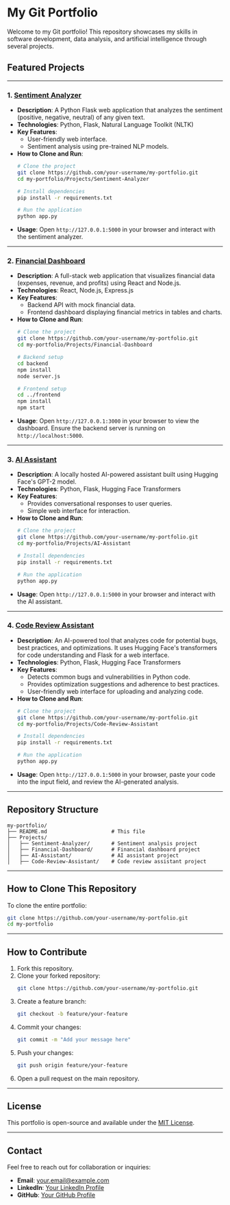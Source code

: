 
# My Git Portfolio

Welcome to my Git portfolio! This repository showcases my skills in software development, data analysis, and artificial intelligence through several projects.

## Featured Projects

---

### 1. [Sentiment Analyzer](Projects/Sentiment-Analyzer)
- **Description**: A Python Flask web application that analyzes the sentiment (positive, negative, neutral) of any given text.
- **Technologies**: Python, Flask, Natural Language Toolkit (NLTK)
- **Key Features**:
  - User-friendly web interface.
  - Sentiment analysis using pre-trained NLP models.
- **How to Clone and Run**:
  ```bash
  # Clone the project
  git clone https://github.com/your-username/my-portfolio.git
  cd my-portfolio/Projects/Sentiment-Analyzer

  # Install dependencies
  pip install -r requirements.txt

  # Run the application
  python app.py
  ```
- **Usage**: Open `http://127.0.0.1:5000` in your browser and interact with the sentiment analyzer.

---

### 2. [Financial Dashboard](Projects/Financial-Dashboard)
- **Description**: A full-stack web application that visualizes financial data (expenses, revenue, and profits) using React and Node.js.
- **Technologies**: React, Node.js, Express.js
- **Key Features**:
  - Backend API with mock financial data.
  - Frontend dashboard displaying financial metrics in tables and charts.
- **How to Clone and Run**:
  ```bash
  # Clone the project
  git clone https://github.com/your-username/my-portfolio.git
  cd my-portfolio/Projects/Financial-Dashboard

  # Backend setup
  cd backend
  npm install
  node server.js

  # Frontend setup
  cd ../frontend
  npm install
  npm start
  ```
- **Usage**: Open `http://127.0.0.1:3000` in your browser to view the dashboard. Ensure the backend server is running on `http://localhost:5000`.

---

### 3. [AI Assistant](Projects/AI-Assistant)
- **Description**: A locally hosted AI-powered assistant built using Hugging Face's GPT-2 model.
- **Technologies**: Python, Flask, Hugging Face Transformers
- **Key Features**:
  - Provides conversational responses to user queries.
  - Simple web interface for interaction.
- **How to Clone and Run**:
  ```bash
  # Clone the project
  git clone https://github.com/your-username/my-portfolio.git
  cd my-portfolio/Projects/AI-Assistant

  # Install dependencies
  pip install -r requirements.txt

  # Run the application
  python app.py
  ```
- **Usage**: Open `http://127.0.0.1:5000` in your browser and interact with the AI assistant.

---

### 4. [Code Review Assistant](Projects/Code-Review-Assistant)
- **Description**: An AI-powered tool that analyzes code for potential bugs, best practices, and optimizations. It uses Hugging Face's transformers for code understanding and Flask for a web interface.
- **Technologies**: Python, Flask, Hugging Face Transformers
- **Key Features**:
  - Detects common bugs and vulnerabilities in Python code.
  - Provides optimization suggestions and adherence to best practices.
  - User-friendly web interface for uploading and analyzing code.
- **How to Clone and Run**:
  ```bash
  # Clone the project
  git clone https://github.com/your-username/my-portfolio.git
  cd my-portfolio/Projects/Code-Review-Assistant

  # Install dependencies
  pip install -r requirements.txt

  # Run the application
  python app.py
  ```
- **Usage**: Open `http://127.0.0.1:5000` in your browser, paste your code into the input field, and review the AI-generated analysis.

---

## Repository Structure

```
my-portfolio/
├── README.md                     # This file
├── Projects/
│   ├── Sentiment-Analyzer/       # Sentiment analysis project
│   ├── Financial-Dashboard/      # Financial dashboard project
│   ├── AI-Assistant/             # AI assistant project
│   ├── Code-Review-Assistant/    # Code review assistant project
```

---

## How to Clone This Repository

To clone the entire portfolio:
```bash
git clone https://github.com/your-username/my-portfolio.git
cd my-portfolio
```

---

## How to Contribute

1. Fork this repository.
2. Clone your forked repository:
   ```bash
   git clone https://github.com/your-username/my-portfolio.git
   ```
3. Create a feature branch:
   ```bash
   git checkout -b feature/your-feature
   ```
4. Commit your changes:
   ```bash
   git commit -m "Add your message here"
   ```
5. Push your changes:
   ```bash
   git push origin feature/your-feature
   ```
6. Open a pull request on the main repository.

---

## License

This portfolio is open-source and available under the [MIT License](LICENSE).

---

## Contact

Feel free to reach out for collaboration or inquiries:
- **Email**: your.email@example.com
- **LinkedIn**: [Your LinkedIn Profile](https://www.linkedin.com/in/your-profile)
- **GitHub**: [Your GitHub Profile](https://github.com/your-username)

